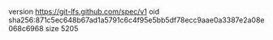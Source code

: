 version https://git-lfs.github.com/spec/v1
oid sha256:871c5ec648b67ad1a5791c6c4f95e5bb5df78ecc9aae0a3387e2a08e068c6968
size 5205
